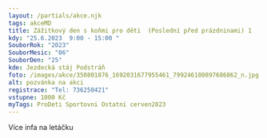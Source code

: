 ```yaml
---
layout: /partials/akce.njk
tags: akceMD
title: Zážitkový den s koňmi pro děti  (Poslední před prázdninami) 1
kdy: "25.6.2023  9:00 - 15:00 "
SouborRok: "2023"
SouborMesic: "06"
SouborDen: "25"
kde: Jezdecká stáj Podstráň
foto: /images/akce/350801876_1692031677955461_799246180897686862_n.jpg
alt: pozvánka na akci
registrace: "Tel: 736250421"
vstupne: 1000 Kč
myTags: ProDeti Sportovni Ostatni cerven2023
---
```

V﻿íce infa na letáčku